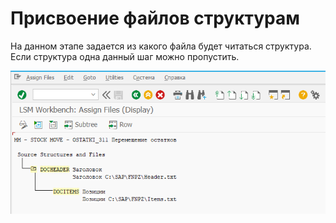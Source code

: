 
# Присвоение файлов структурам

На данном этапе задается из какого файла будет читаться структура. Если структура одна данный шаг можно пропустить.

![Присвоение файлов структурам](assets/images/2022-07-02-12-27-18.png)
